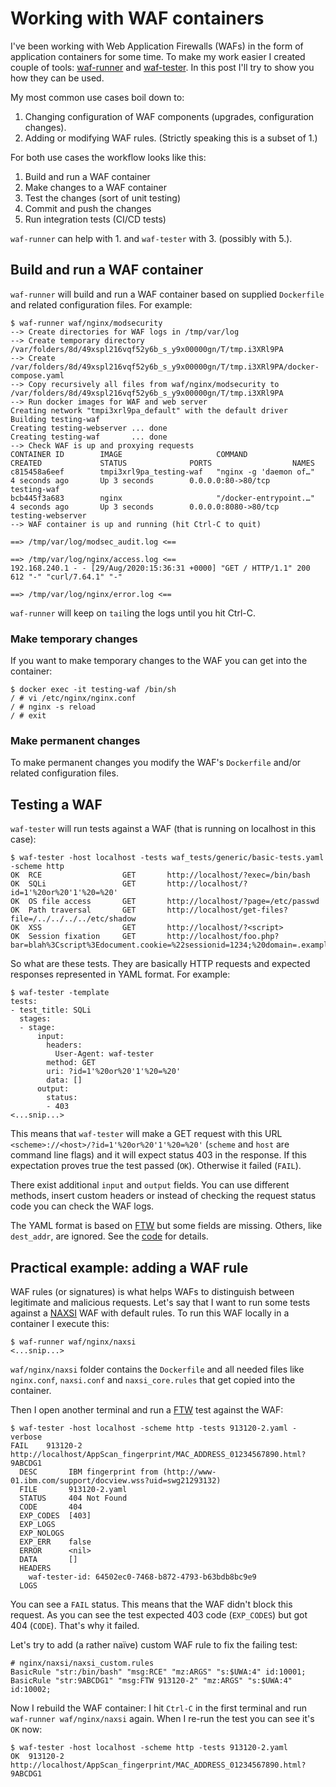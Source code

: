 # Working with WAF containers

I've been working with Web Application Firewalls (WAFs) in the form of application containers for some time. To make my work easier I created couple of tools: [waf-runner](https://github.com/jreisinger/waf-runner) and [waf-tester](https://github.com/jreisinger/waf-tester). In this post I'll try to show you how they can be used.

My most common use cases boil down to:

1. Changing configuration of WAF components (upgrades, configuration changes).
2. Adding or modifying WAF rules. (Strictly speaking this is a subset of 1.)

For both use cases the workflow looks like this:

1. Build and run a WAF container
2. Make changes to a WAF container
3. Test the changes (sort of unit testing)
4. Commit and push the changes
5. Run integration tests (CI/CD tests)

`waf-runner` can help with 1. and `waf-tester` with 3. (possibly with 5.).

## Build and run a WAF container

`waf-runner` will build and run a WAF container based on supplied `Dockerfile` and related configuration files. For example:

```
$ waf-runner waf/nginx/modsecurity
--> Create directories for WAF logs in /tmp/var/log
--> Create temporary directory
/var/folders/8d/49xspl216vqf52y6b_s_y9x00000gn/T/tmp.i3XRl9PA
--> Create /var/folders/8d/49xspl216vqf52y6b_s_y9x00000gn/T/tmp.i3XRl9PA/docker-compose.yaml
--> Copy recursively all files from waf/nginx/modsecurity to /var/folders/8d/49xspl216vqf52y6b_s_y9x00000gn/T/tmp.i3XRl9PA
--> Run docker images for WAF and web server
Creating network "tmpi3xrl9pa_default" with the default driver
Building testing-waf
Creating testing-webserver ... done
Creating testing-waf       ... done
--> Check WAF is up and proxying requests
CONTAINER ID        IMAGE                     COMMAND                  CREATED             STATUS              PORTS                  NAMES
c815458a6eef        tmpi3xrl9pa_testing-waf   "nginx -g 'daemon of…"   4 seconds ago       Up 3 seconds        0.0.0.0:80->80/tcp     testing-waf
bcb445f3a683        nginx                     "/docker-entrypoint.…"   4 seconds ago       Up 3 seconds        0.0.0.0:8080->80/tcp   testing-webserver
--> WAF container is up and running (hit Ctrl-C to quit)

==> /tmp/var/log/modsec_audit.log <==

==> /tmp/var/log/nginx/access.log <==
192.168.240.1 - - [29/Aug/2020:15:36:31 +0000] "GET / HTTP/1.1" 200 612 "-" "curl/7.64.1" "-"

==> /tmp/var/log/nginx/error.log <==
```

`waf-runner` will keep on `tail`ing the logs until you hit Ctrl-C.

### Make temporary changes

If you want to make temporary changes to the WAF you can get into the container:

```
$ docker exec -it testing-waf /bin/sh
/ # vi /etc/nginx/nginx.conf
/ # nginx -s reload
/ # exit
```

### Make permanent changes

To make permanent changes you modify the WAF's `Dockerfile` and/or related configuration files.

## Testing a WAF

`waf-tester` will run tests against a WAF (that is running on localhost in this case):

```
$ waf-tester -host localhost -tests waf_tests/generic/basic-tests.yaml -scheme http
OK	RCE                  GET       http://localhost/?exec=/bin/bash
OK	SQLi                 GET       http://localhost/?id=1'%20or%20'1'%20=%20'
OK	OS file access       GET       http://localhost/?page=/etc/passwd
OK	Path traversal       GET       http://localhost/get-files?file=/../../../../etc/shadow
OK	XSS                  GET       http://localhost/?<script>
OK	Session fixation     GET       http://localhost/foo.php?bar=blah%3Cscript%3Edocument.cookie=%22sessionid=1234;%20domain=.example.dom%22;%3C/script%3E
```

So what are these tests. They are basically HTTP requests and expected responses represented in YAML format. For example:

```
$ waf-tester -template
tests:
- test_title: SQLi
  stages:
  - stage:
      input:
        headers:
          User-Agent: waf-tester
        method: GET
        uri: ?id=1'%20or%20'1'%20=%20'
        data: []
      output:
        status:
        - 403
<...snip...>
```

This means that `waf-tester` will make a GET request with this URL `<scheme>://<host>/?id=1'%20or%20'1'%20=%20'` (`scheme` and `host` are command line flags) and it will expect status 403 in the response. If this expectation proves true the test passed (`OK`). Otherwise it failed (`FAIL`).

There exist additional `input` and `output` fields. You can use different methods, insert custom headers or instead of checking the request status code you can check the WAF logs.

The YAML format is based on [FTW](https://github.com/CRS-support/ftw/blob/master/docs/YAMLFormat.md) but some fields are missing. Others, like `dest_addr`, are ignored. See the [code](https://github.com/jreisinger/waf-tester/blob/master/yaml/types.go) for details.

## Practical example: adding a WAF rule

WAF rules (or signatures) is what helps WAFs to distinguish between legitimate and malicious requests. Let's say that I want to run some tests against a [NAXSI](https://github.com/nbs-system/naxsi) WAF with default rules. To run this WAF locally in a container I execute this:

```
$ waf-runner waf/nginx/naxsi
<...snip...>
```

`waf/nginx/naxsi` folder contains the `Dockerfile` and all needed files like `nginx.conf`, `naxsi.conf` and `naxsi_core.rules` that get copied into the container.

Then I open another terminal and run a [FTW](https://github.com/coreruleset/ftw) test against the WAF:

```
$ waf-tester -host localhost -scheme http -tests 913120-2.yaml -verbose
FAIL	913120-2                       http://localhost/AppScan_fingerprint/MAC_ADDRESS_01234567890.html?9ABCDG1
  DESC       IBM fingerprint from (http://www-01.ibm.com/support/docview.wss?uid=swg21293132)
  FILE       913120-2.yaml
  STATUS     404 Not Found
  CODE       404
  EXP_CODES  [403]
  EXP_LOGS   
  EXP_NOLOGS 
  EXP_ERR    false
  ERROR      <nil>
  DATA       []
  HEADERS    
    waf-tester-id: 64502ec0-7468-b872-4793-b63bdb8bc9e9
  LOGS       
```

You can see a `FAIL` status. This means that the WAF didn't block this request. As you can see the test expected 403 code (`EXP_CODES`) but got 404 (`CODE`). That's why it failed.

Let's try to add (a rather naïve) custom WAF rule to fix the failing test:

```
# nginx/naxsi/naxsi_custom.rules
BasicRule "str:/bin/bash" "msg:RCE" "mz:ARGS" "s:$UWA:4" id:10001;
BasicRule "str:9ABCDG1" "msg:FTW 913120-2" "mz:ARGS" "s:$UWA:4" id:10002;
```

Now I rebuild the WAF container: I hit `Ctrl-C` in the first terminal and run `waf-runner waf/nginx/naxsi` again. When I re-run the test you can see it's `OK` now:

```
$ waf-tester -host localhost -scheme http -tests 913120-2.yaml
OK	913120-2                       http://localhost/AppScan_fingerprint/MAC_ADDRESS_01234567890.html?9ABCDG1
```
